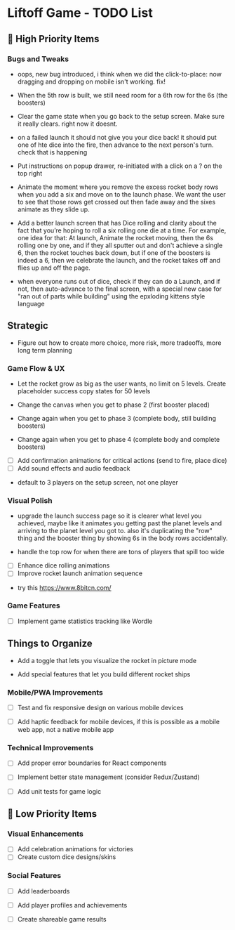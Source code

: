 # Liftoff Game - TODO List

## 🎯 High Priority Items

### Bugs and Tweaks

- oops, new bug introduced, i think when we did the click-to-place: now dragging and dropping on mobile isn't working. fix!

- When the 5th row is built, we still need room for a 6th row for the 6s (the boosters)

- Clear the game state when you go back to the setup screen. Make sure it really clears. right now it doesnt.

- on a failed launch it should not give you your dice back! it should put one of hte dice into the fire, then advance to the next person's turn. check that is happening

- Put instructions on popup drawer, re-initiated with a click on a ? on the top right

- Animate the moment where you remove the excess rocket body rows when you add a six and move on to the launch phase. We want the user to see that those rows get crossed out then fade away and the sixes animate as they slide  up. 

- Add a better launch screen that has Dice rolling and clarity about the fact that you’re hoping to roll a six rolling one die at a time.  For example, one idea for that: At launch, Animate the rocket moving, then the 6s rolling one by one, and if they all sputter out and don't achieve a single 6, then the rocket touches back down, but if one of the boosters is indeed a 6, then we celebrate the launch, and the rocket takes off and flies up and off the page. 

- when everyone runs out of dice, check if they can do a Launch, and if not, then auto-advance to the final screen, with a special new case for "ran out of parts while building" using the epxloding kittens style language


## Strategic

- Figure out how to create more choice, more risk, more tradeoffs, more long term planning


### Game Flow & UX

- Let the rocket grow as big as the user wants, no limit on 5 levels. Create placeholder success copy states for 50 levels


- Change the canvas when you get to phase 2 (first booster placed)
- Change again when you get to phase 3 (complete body, still building boosters)
- Change again when you get to phase 4 (complete body and complete boosters)


- [ ] Add confirmation animations for critical actions (send to fire, place dice)
- [ ] Add sound effects and audio feedback
- default to 3 players on the setup screen, not one player

### Visual Polish


- upgrade the launch success page so it is clearer what level you achieved, maybe like it animates you getting past the planet levels and arriving to the planet level you got to. also it's duplicating the "row" thing and the booster thing by showing 6s in the body rows accidentally.

- handle the top row for when there are tons of players that spill too wide

- [ ] Enhance dice rolling animations
- [ ] Improve rocket launch animation sequence

- try this https://www.8bitcn.com/



### Game Features
- [ ] Implement game statistics tracking like Wordle



## Things to Organize


- Add a toggle that lets you visualize the rocket in picture mode

- Add special features that let you build different rocket ships



### Mobile/PWA Improvements

- [ ] Test and fix responsive design on various mobile devices
- [ ] Add haptic feedback for mobile devices, if this is possible as a mobile web app, not a native mobile app




### Technical Improvements
- [ ] Add proper error boundaries for React components
- [ ] Implement better state management (consider Redux/Zustand)
- [ ] Add unit tests for game logic



## 🎨 Low Priority Items

### Visual Enhancements
- [ ] Add celebration animations for victories
- [ ] Create custom dice designs/skins

### Social Features
- [ ] Add leaderboards
- [ ] Add player profiles and achievements
- [ ] Create shareable game results



